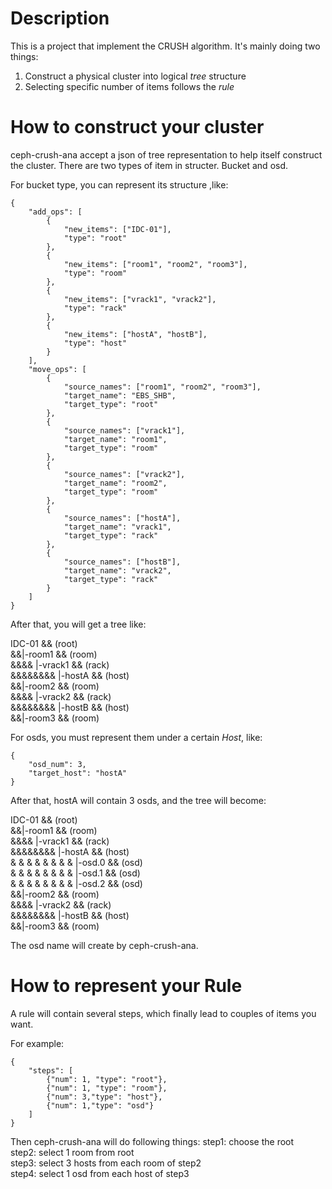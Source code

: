 # Description
This is a project that implement the CRUSH algorithm.
It's mainly doing two things:

1. Construct a physical cluster into logical *tree* structure
2. Selecting specific number of items follows the *rule*

# How to construct your cluster
ceph-crush-ana accept a json of tree representation to help itself construct the cluster.
There are two types of item in structer.
Bucket and osd.

For bucket type, you can represent its structure ,like:
```
{
    "add_ops": [
        {
            "new_items": ["IDC-01"],
            "type": "root"
        },
        {
            "new_items": ["room1", "room2", "room3"],
            "type": "room"
        },
        {
            "new_items": ["vrack1", "vrack2"],
            "type": "rack"
        },
        {
            "new_items": ["hostA", "hostB"],
            "type": "host"
        }
    ],
    "move_ops": [
        {
            "source_names": ["room1", "room2", "room3"],
            "target_name": "EBS_SHB",
            "target_type": "root"
        },
        {
            "source_names": ["vrack1"],
            "target_name": "room1",
            "target_type": "room"
        },
        {
            "source_names": ["vrack2"],
            "target_name": "room2",
            "target_type": "room"
        },
        {
            "source_names": ["hostA"],
            "target_name": "vrack1",
            "target_type": "rack"
        },
        {
            "source_names": ["hostB"],
            "target_name": "vrack2",
            "target_type": "rack"
        }
    ]
}
```

After that, you will get a tree like:

IDC-01 && (root)<br>
&&|-room1 && (room)<br>
&&&& |-vrack1 && (rack) <br>
&&&&&&&& |-hostA && (host) <br>
&&|-room2 && (room)<br>
&&&& |-vrack2 && (rack) <br>
&&&&&&&& |-hostB && (host) <br>
&&|-room3 && (room) <br>
             

For osds, you must represent them under a certain *Host*, like:
```
{
    "osd_num": 3,
    "target_host": "hostA"
}
```
After that, hostA will contain 3 osds, and the tree will become:

IDC-01 && (root)<br>
&&|-room1 && (room)<br>
&&&& |-vrack1 && (rack) <br>
&&&&&&&& |-hostA && (host) <br>
& & & & & & & & |-osd.0 && (osd) <br>
& & & & & & & & |-osd.1 && (osd) <br>
& & & & & & & & |-osd.2 && (osd) <br>
&&|-room2 && (room)<br>
&&&& |-vrack2 && (rack) <br>
&&&&&&&& |-hostB && (host) <br>
&&|-room3 && (room) <br>

The osd name will create by ceph-crush-ana.

# How to represent your Rule

A rule will contain several steps, which finally lead to couples of items you want.

For example:
```
{
    "steps": [
        {"num": 1, "type": "root"},
        {"num": 1, "type": "room"},
        {"num": 3,"type": "host"},
        {"num": 1,"type": "osd"}
    ]
}
```
Then ceph-crush-ana will do following things:
step1: choose the root <br>
step2: select 1 room from root <br>
step3: select 3 hosts from each room of step2 <br>
step4: select 1 osd from each host of step3 <br>


